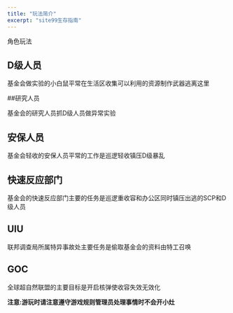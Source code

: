 ```yaml
---
title: "玩法简介"
excerpt: "site99生存指南"
---
```


角色玩法

## D级人员

基金会做实验的小白鼠平常在生活区收集可以利用的资源制作武器逃离这里

##研究人员

基金会的研究人员抓D级人员做异常实验

## 安保人员

基金会轻收的安保人员平常的工作是巡逻轻收镇压D级暴乱

## 快速反应部门

基金会的快速反应部门主要的任务是巡逻重收容和办公区同时镇压出逃的SCP和D级人员

## UIU

联邦调查局所属特异事故处主要任务是偷取基金会的资料由特工召唤

## GOC

全球超自然联盟的主要目标是开启核弹使收容失效无效化

**注意:游玩时请注意遵守游戏规则管理员处理事情时不会开小灶**
